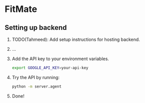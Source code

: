 # FitMate

## Setting up backend

1. TODO(Tahmeed): Add setup instructions for hosting backend.
2. ...
3. Add the API key to your environment variables.

   ```bash
   export GOOGLE_API_KEY=your-api-key
   ```

4. Try the API by running:

    ```bash
    python -m server.agent
    ```

5. Done!
